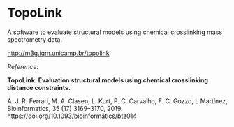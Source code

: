 
# TopoLink

A software to evaluate structural models using chemical crosslinking mass spectrometry data.

http://m3g.iqm.unicamp.br/topolink

<i>Reference:</i>

<b>TopoLink: Evaluation structural models using chemical crosslinking distance constraints.</b>

A. J. R. Ferrari, M. A. Clasen, L. Kurt, P. C. Carvalho, F. C. Gozzo, L Martínez,
Bioinformatics, 35 (17) 3169–3170, 2019. https://doi.org/10.1093/bioinformatics/btz014

